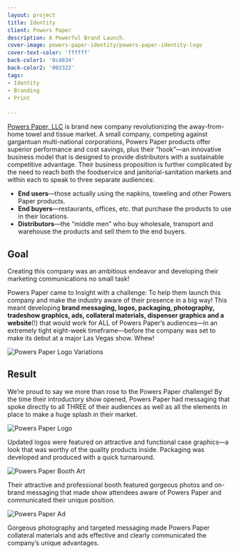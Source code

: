 ```yaml
---
layout: project
title: Identity
client: Powers Paper
description: A Powerful Brand Launch.
cover-image: powers-paper-identity/powers-paper-identity-logo
cover-text-color: 'ffffff'
back-color1: '0c4834'
back-color2: '003322'
tags:
- Identity
- Branding
- Print

---
```


<a href="http://powerspaper.com/" target="\_blank" rel="noopener">Powers Paper, LLC</a> is brand new company revolutionizing the away-from-home towel and tissue market. A small company, competing against gargantuan multi-national corporations, Powers Paper products offer superior performance and cost savings, plus their “hook”—an innovative business model that is designed to provide distributors with a sustainable competitive advantage. Their business proposition is further complicated by the need to reach both the foodservice and janitorial-sanitation markets and within each to speak to three separate audiences:

- **End users**—those actually using the napkins, toweling and other Powers Paper products.
- **End buyers**—restaurants, offices, etc. that purchase the products to use in their locations.
- **Distributors**—the “middle men” who buy wholesale, transport and warehouse the products and sell them to the end buyers.

## Goal

Creating this company was an ambitious endeavor and developing their marketing communications no small task!

Powers Paper came to Insight with a challenge: To help them launch this company and make the industry aware of their presence in a big way! This meant developing **brand messaging, logos, packaging, photography, tradeshow graphics, ads, collateral materials, dispenser graphics and a website**(!) that would work for ALL of Powers Paper’s audiences—in an extremely tight eight-week timeframe—before the company was set to make its debut at a major Las Vegas show. Whew!


<div>
<img data-aos="fade-up" src="/img/projects/powers-paper-identity/powers-paper-identity-logo-variations.jpg"
alt="Powers Paper Logo Variations"
srcset="
/img/projects/powers-paper-identity/powers-paper-identity-logo-variations-2400.jpg 2400w,
/img/projects/powers-paper-identity/powers-paper-identity-logo-variations-1800.jpg 1800w,
/img/projects/powers-paper-identity/powers-paper-identity-logo-variations-1200.jpg 1200w,
/img/projects/powers-paper-identity/powers-paper-identity-logo-variations-900.jpg 900w,
/img/projects/powers-paper-identity/powers-paper-identity-logo-variations-600.jpg 600w,
/img/projects/powers-paper-identity/powers-paper-identity-logo-variations-400.jpg 400w" />
</div>


<div class="spacer"></div>

## Result

We’re proud to say we more than rose to the Powers Paper challenge! By the time their introductory show opened, Powers Paper had messaging that spoke directly to all THREE of their audiences as well as all the elements in place to make a huge splash in their market.

<div>
<img data-aos="fade-up" src="/img/projects/powers-paper-identity/powers-paper-identity-logo.jpg"
alt="Powers Paper Logo"
srcset="
/img/projects/powers-paper-identity/powers-paper-identity-logo-2400.jpg 2400w,
/img/projects/powers-paper-identity/powers-paper-identity-logo-1800.jpg 1800w,
/img/projects/powers-paper-identity/powers-paper-identity-logo-1200.jpg 1200w,
/img/projects/powers-paper-identity/powers-paper-identity-logo-900.jpg 900w,
/img/projects/powers-paper-identity/powers-paper-identity-logo-600.jpg 600w,
/img/projects/powers-paper-identity/powers-paper-identity-logo-400.jpg 400w" />
</div>

<div class="spacer"></div>

Updated logos were featured on attractive and functional case graphics—a look that was worthy of the quality products inside. Packaging was developed and produced with a quick turnaround.

<div class="spacer"></div>

<div>
<img data-aos="fade-up" src="/img/projects/powers-paper-identity/powers-paper-identity-booth.jpg"
alt="Powers Paper Booth Art"
srcset="
/img/projects/powers-paper-identity/powers-paper-identity-booth-2400.jpg 2400w,
/img/projects/powers-paper-identity/powers-paper-identity-booth-1800.jpg 1800w,
/img/projects/powers-paper-identity/powers-paper-identity-booth-1200.jpg 1200w,
/img/projects/powers-paper-identity/powers-paper-identity-booth-900.jpg 900w,
/img/projects/powers-paper-identity/powers-paper-identity-booth-600.jpg 600w,
/img/projects/powers-paper-identity/powers-paper-identity-booth-400.jpg 400w" />
</div>

<div class="spacer"></div>

Their attractive and professional booth featured gorgeous photos and on-brand messaging that made show attendees aware of Powers Paper and communicated their unique position.

<div class="spacer"></div>

<div>
<img data-aos="fade-up" src="/img/projects/powers-paper-identity/powers-paper-identity-print-ad.jpg"
alt="Powers Paper Ad"
srcset="
/img/projects/powers-paper-identity/powers-paper-identity-print-ad-2400.jpg 2400w,
/img/projects/powers-paper-identity/powers-paper-identity-print-ad-1800.jpg 1800w,
/img/projects/powers-paper-identity/powers-paper-identity-print-ad-1200.jpg 1200w,
/img/projects/powers-paper-identity/powers-paper-identity-print-ad-900.jpg 900w,
/img/projects/powers-paper-identity/powers-paper-identity-print-ad-600.jpg 600w,
/img/projects/powers-paper-identity/powers-paper-identity-print-ad-400.jpg 400w" />
</div>

<div class="spacer"></div>

Gorgeous photography and targeted messaging made Powers Paper collateral materials and ads effective and clearly communicated the company’s unique advantages.
